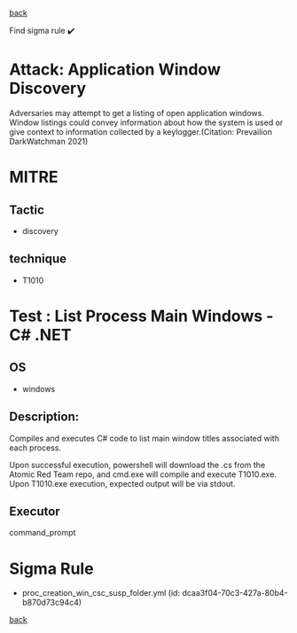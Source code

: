 
[back](../index.md)

Find sigma rule :heavy_check_mark: 

# Attack: Application Window Discovery 

Adversaries may attempt to get a listing of open application windows. Window listings could convey information about how the system is used or give context to information collected by a keylogger.(Citation: Prevailion DarkWatchman 2021)

# MITRE
## Tactic
  - discovery


## technique
  - T1010


# Test : List Process Main Windows - C# .NET
## OS
  - windows


## Description:
Compiles and executes C# code to list main window titles associated with each process.

Upon successful execution, powershell will download the .cs from the Atomic Red Team repo, and cmd.exe will compile and execute T1010.exe. Upon T1010.exe execution, expected output will be via stdout.


## Executor
command_prompt

# Sigma Rule
 - proc_creation_win_csc_susp_folder.yml (id: dcaa3f04-70c3-427a-80b4-b870d73c94c4)



[back](../index.md)
